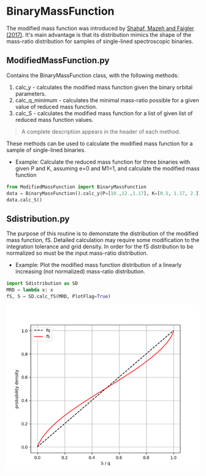 # BinaryMassFunction
The modified mass function was introduced by [Shahaf, Mazeh and Faigler (2017)](https://ui.adsabs.harvard.edu/abs/2017MNRAS.472.4497S/abstract). It's main advantage 
is that its distribution mimics the shape of the mass-ratio distribution for samples of single-lined spectroscopic binaries.

## ModifiedMassFunction.py
Contains the BinaryMassFunction class, with the following methods:
  1) calc_y - calculates the modified mass function given the binary
              orbital parameters.
  2) calc_q_minimum - calculates the minimal mass-ratio possible for a
              given value of reduced mass function.
  3) calc_S - calculates the modified mass function for a list of given
              list of reduced mass function values.
>A complete description appears in the header of each method.

These methods can be used to calculate the modified mass function for a sample of single-lined binaries. 

* Example:
Calculate the reduced mass function for three binaries with given P and K, assuming e=0 and M1=1, and calculate the modified mass function
```python
from ModifiedMassFunction import BinaryMassFunction
data = BinaryMassFunction().calc_y(P=[10.,12.,1.17], K=[0.5, 1.17, 2.])
data.calc_S()
```

## Sdistribution.py
The purpose of this routine is to demonstate the distribution of the modified mass function, fS. Detailed calculation may require some modification to the integration tolerance and grid density. In order for the fS distribution to be normalized so must be the input mass-ratio distribution. 

* Example: Plot the modified mass function distribution of a linearly increasing (not normalized) mass-ratio distribution. 
```python
import Sdistribution as SD
MRD = lambda x: x
fS, S = SD.calc_fS(MRD, PlotFlag=True)
```
![Probability density example](ProbabilityDensityExample.png)
